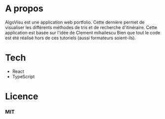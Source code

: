 # A propos

AlgoVisu est une application web portfolio. Cette dernière permet de visualiser les différents méthodes de tris et de recherche d'itinéraire.
Cette application est basée sur l'idée de Clement mihailescu Bien que tout le code est été réalisé hors de ces tutoriels (aussi formateurs soient-ils).

# Tech

* React
* TypeScript

# Licence 

### MIT
